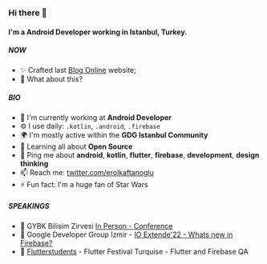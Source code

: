 <!--
**erolkaftanoglu/erolkaftanoglu** is a ✨ _special_ ✨ repository because its `README.md` (this file) appears on your GitHub profile.

Here are some ideas to get you started:

- 🔭 I’m currently working on ...
- 🌱 I’m currently learning ...
- 👯 I’m looking to collaborate on ...
- 🤔 I’m looking for help with ...
- 💬 Ask me about ...
- 📫 How to reach me: ...
- 😄 Pronouns: ...
- ⚡ Fun fact: ...
-->
### Hi there 👋

#### I'm a Android Developer working in Istanbul, Turkey.

##### NOW

- ✨ Crafted last [Blog Online](https://erolkaftanoglu.dev) website;
- 🍑 What about this?

##### BIO

- 🏢 I'm currently working at **Android Developer**
- ⚙️ I use daily: `.kotlin`, `.android`, `.firebase`
- 🌍 I'm mostly active within the **GDG Istanbul Community**
- 🌱 Learning all about **Open Source**
- 💬 Ping me about **android**, **kotlin**, **flutter**, **firebase**, **development**, **design thinking**
- 📫 Reach me: [twitter.com/erolkaftanoglu](https://twitter.com/erolkaftanoglu)
- ⚡️ Fun fact: I'm a huge fan of Star Wars

##### SPEAKINGS

- 🎤 GYBK Bilisim Zirvesi [In Person - Conference](https://gybkbilisimzirvesi.com/)
- 🎤 Google Developer Group Izmir - [IO Extende'22 - Whats new in Firebase?](https://kommunity.com/gdg-cloud-izmir/events/io-extended-22-izmir-3534da65)
- 🎤 [Flutterstudents](https://twitter.com/Flutterstudents) - Flutter Festival Turquise - Flutter and Firebase QA

